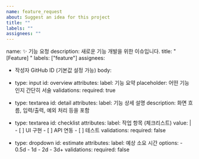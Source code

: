 ```yaml
---
name: feature_request
about: Suggest an idea for this project
title: ""
labels: ""
assignees: ""
---
```


name: ✨ 기능 요청
description: 새로운 기능 개발을 위한 이슈입니다.
title: "[Feature] "
labels: ["feature"]
assignees:
  - 작성자 GitHub ID (기본값 설정 가능)
body:
  - type: input
    id: overview
    attributes:
      label: 기능 요약
      placeholder: 어떤 기능인지 간단히 서술
    validations:
      required: true

  - type: textarea
    id: detail
    attributes:
      label: 기능 상세 설명
      description: 화면 흐름, 입력/출력, 예외 처리 등을 포함

  - type: textarea
    id: checklist
    attributes:
      label: 작업 항목 (체크리스트)
      value: |
        - [ ] UI 구현
        - [ ] API 연동
        - [ ] 테스트
    validations:
      required: false

  - type: dropdown
    id: estimate
    attributes:
      label: 예상 소요 시간
      options:
        - 0.5d
        - 1d
        - 2d
        - 3d+
    validations:
      required: false
